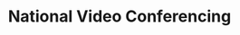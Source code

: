 ---
title: "National Video Conferencing"
url: /saint-louis-park/national-video-conferencing/
shop: video
---
